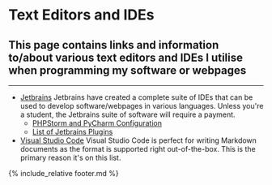 # Text Editors and IDEs

## This page contains links and information to/about various text editors and IDEs I utilise when programming my software or webpages

---

* [Jetbrains](https://www.jetbrains.com/)
  Jetbrains have created a complete suite of IDEs that can be used to develop software/webpages in various languages.
Unless you're a student, the Jetbrains suite of software will require a payment.
  * [PHPStorm and PyCharm Configuration](ideConfiguration.md)
  * [List of Jetbrains Plugins](jetbrainsPlugins.md)
* [Visual Studio Code](https://code.visualstudio.com/)
  Visual Studio Code is perfect for writing Markdown documents as the format is supported right out-of-the-box. This is the primary reason it's on this list.

{% include_relative footer.md %}
